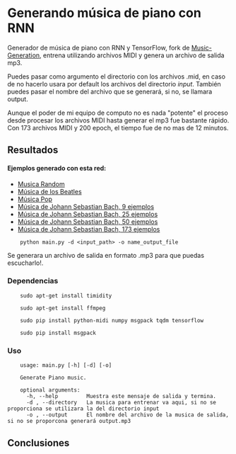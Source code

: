 # Generando música de piano con RNN

Generador de música de piano con RNN y TensorFlow, fork de [Music-Generation](https://github.com/tarcisio-marinho/Music-Generation), entrena utilizando archivos MIDI y genera un archivo de salida mp3.

Puedes pasar como argumento el directorio con los archivos .mid, en caso de no hacerlo usara por default los archivos del directorio _input_. También puedes pasar el nombre del archivo que se generará, si no, se llamara output.

Aunque el poder de mi equipo de computo no es nada "potente" el proceso desde procesar los archivos MIDI hasta generar el mp3 fue bastante rápido. Con 173 archivos MIDI y 200 epoch, el tiempo fue de no mas de 12 minutos.

## Resultados
#### Ejemplos generado con esta red: 
* [Musica Random](results/random.mp3)
* [Música de los Beatles](results/Beatles.mp3)
* [Música Pop](results/Pop.mp3)
* [Música de Johann Sebastian Bach, 9 ejemplos](results/bach9.mp3)
* [Música de Johann Sebastian Bach, 25 ejemplos](results/bach25.mp3)
* [Música de Johann Sebastian Bach, 50 ejemplos](results/bach50.mp3)
* [Música de Johann Sebastian Bach, 173 ejemplos](results/bachMod.mp3)

```
    python main.py -d <input_path> -o name_output_file
```
Se generara un archivo de salida en formato .mp3 para que puedas escucharlo!.

### Dependencias
```
    sudo apt-get install timidity

    sudo apt-get install ffmpeg

    sudo pip install python-midi numpy msgpack tqdm tensorflow

    sudo pip install msgpack
```    
### Uso
```
    usage: main.py [-h] [-d] [-o]

    Generate Piano music.

    optional arguments:
      -h, --help         Muestra este mensaje de salida y termina.
      -d , --directory   La musica para entrenar va aqui, si no se proporciona se utilizara la del directorio input
      -o , --output      El nombre del archivo de la musica de salida, si no se proporcona generará output.mp3
```
## Conclusiones
